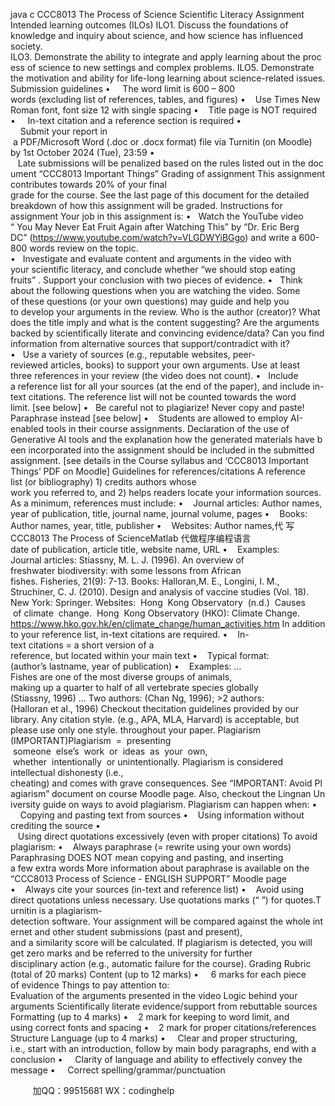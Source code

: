 java c
CCC8013 The Process of Science
Scientific Literacy Assignment
Intended learning outcomes (ILOs)
ILO1. Discuss the foundations of knowledge and inquiry about science, and how science has influenced society.
ILO3. Demonstrate the ability to integrate and apply learning about the process of science to new settings and complex problems.
ILO5. Demonstrate the motivation and ability for life-long learning about science-related issues.
Submission guidelines
•     The word limit is 600 – 800 words (excluding list of references, tables, and figures)
•    Use Times New Roman font, font size 12 with single spacing
•    Title page is NOT required
•     In-text citation and a reference section is required
•     Submit your report in  a PDF/Microsoft Word (.doc or .docx format) file via Turnitin (on Moodle) by 1st October 2024 (Tue), 23:59
•    Late submissions will be penalized based on the rules listed out in the document “CCC8013 Important Things”
Grading of assignment
This assignment contributes towards 20% of your final grade for the course. See the last page of this document for the detailed breakdown of how this assignment will be graded.
Instructions for assignment
Your job in this assignment is:
•   Watch the YouTube video “ You May Never Eat Fruit Again after Watching This” by “Dr. Eric Berg DC” (https://www.youtube.com/watch?v=VLGDWYiBGgo) and write a 600-800 words review on the topic.
•   Investigate and evaluate content and arguments in the video with your scientific literacy, and conclude whether “we should stop eating fruits” . Support your conclusion with two pieces of evidence.
•   Think about the following questions when you are watching the video. Some of these questions (or your own questions) may guide and help you to develop your arguments in the review.
Who is the author (creator)?
What does the title imply and what is the content suggesting?
Are the arguments backed by scientifically literate and convincing evidence/data?
Can you find information from alternative sources that support/contradict with it?
•   Use a variety of sources (e.g., reputable websites, peer-reviewed articles, books) to support your own arguments. Use at least three references in your review (the video does not count).
•   Include a reference list for all your sources (at the end of the paper), and include in-text citations. The reference list will not be counted towards the word limit. [see below]
•   Be careful not to plagiarize! Never copy and paste! Paraphrase instead [see below]
•    Students are allowed to employ AI-enabled tools in their course assignments. Declaration of the use of Generative AI tools and the explanation how the generated materials have been incorporated into the assignment should be included in the submitted assignment. [see details in the Course syllabus and ‘CCC8013 Important Things’ PDF on Moodle]
Guidelines for references/citations
A reference list (or bibliography) 1) credits authors whose work you referred to, and 2) helps readers locate your information sources. As a minimum, references must include:
•    Journal articles: Author names, year of publication, title, journal name, journal volume, pages
•    Books: Author names, year, title, publisher
•    Websites: Author names,代 写CCC8013 The Process of ScienceMatlab
代做程序编程语言 date of publication, article title, website name, URL
•    Examples:
Journal articles: Stiassny, M. L. J. (1996). An overview of freshwater biodiversity: with some lessons from African fishes. Fisheries, 21(9): 7-13.
Books: Halloran,M. E., Longini, I. M.,  Struchiner, C. J. (2010). Design and analysis of vaccine studies (Vol. 18). New York: Springer.
Websites:  Hong  Kong Observatory  (n.d.)  Causes  of climate  change.  Hong  Kong
Observatory (HKO): Climate Change.
https://www.hko.gov.hk/en/climate_change/human_activities.htm
In addition to your reference list, in-text citations are required.
•    In-text citations = a short version of a reference, but located within your main text
•    Typical format: (author’s lastname, year of publication)
•    Examples:
… Fishes are one of the most diverse groups of animals, making up a quarter to half of all vertebrate species globally (Stiassny, 1996) …
Two authors: (Chan  Ng, 1996); >2 authors: (Halloran et al., 1996)
Checkout thecitation guidelines provided by our library. Any citation style. (e.g., APA, MLA, Harvard) is acceptable, but please use only one style. throughout your paper.
Plagiarism (IMPORTANT)Plagiarism  =  presenting  someone  else’s  work  or  ideas  as  your  own,  whether  intentionally  or unintentionally. Plagiarism is considered intellectual dishonesty (i.e., cheating) and comes with grave consequences. See “IMPORTANT: Avoid Plagiarism” document on course Moodle page. Also, checkout the Lingnan University guide on ways to avoid plagiarism.
Plagiarism can happen when:
•     Copying and pasting text from sources
•    Using information without crediting the source
•    Using direct quotations excessively (even with proper citations)
To avoid plagiarism:
•    Always paraphrase (= rewrite using your own words)
Paraphrasing DOES NOT mean copying and pasting, and inserting a few extra words
More information about paraphrase is available on the “CCC8013 Process of Science - ENGLISH SUPPORT” Moodle page
•    Always cite your sources (in-text and reference list)
•    Avoid using direct quotations unless necessary. Use quotations marks (“ ”) for quotes.Turnitin is a plagiarism-detection software. Your assignment will be compared against the whole internet and other student submissions (past and present), and a similarity score will be calculated. If plagiarism is detected, you will get zero marks and be referred to the university for further disciplinary action (e.g., automatic failure for the course).
Grading Rubric (total of 20 marks) Content (up to 12 marks)
•     6 marks for each piece of evidence Things to pay attention to:
Evaluation of the arguments presented in the video
Logic behind your arguments
Scientifically literate evidence/support from rebuttable sources
Formatting (up to 4 marks)
•    2 mark for keeping to word limit, and using correct fonts and spacing
•    2 mark for proper citations/references
Structure  Language (up to 4 marks)
•     Clear and proper structuring, i.e., start with an introduction, follow by main body paragraphs, end with a conclusion
•     Clarity of language and ability to effectively convey the message
•     Correct spelling/grammar/punctuation

         
加QQ：99515681  WX：codinghelp
